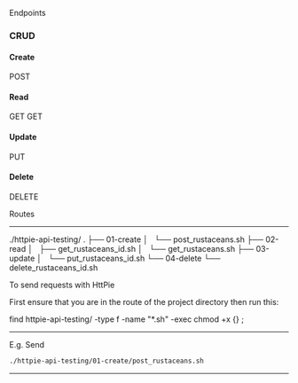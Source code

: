 Endpoints

### CRUD

#### Create
POST

#### Read
GET
GET

#### Update
PUT

#### Delete
DELETE


Routes

_______________________________________________________________________________

./httpie-api-testing/
.
├── 01-create
│   └── post_rustaceans.sh
├── 02-read
│   ├── get_rustaceans_id.sh
│   └── get_rustaceans.sh
├── 03-update
│   └── put_rustaceans_id.sh
└── 04-delete
    └── delete_rustaceans_id.sh

To send requests with HttPie

First ensure that you are in the route of the project directory
then run this:

find httpie-api-testing/ -type f -name "*.sh" -exec chmod +x {} \;

_______________________________________________________________________________

E.g. Send

```sh
./httpie-api-testing/01-create/post_rustaceans.sh
```
_______________________________________________________________________________
